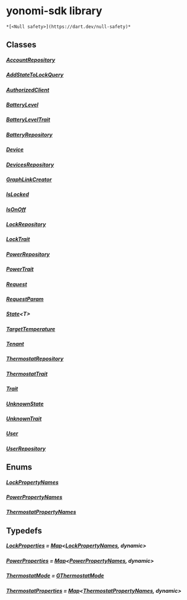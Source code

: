 


# yonomi-sdk library






    *[<Null safety>](https://dart.dev/null-safety)*





## Classes

##### [AccountRepository](../yonomi-sdk/AccountRepository-class.md)



 


##### [AddStateToLockQuery](../yonomi-sdk/AddStateToLockQuery-class.md)



 


##### [AuthorizedClient](../yonomi-sdk/AuthorizedClient-class.md)



 


##### [BatteryLevel](../yonomi-sdk/BatteryLevel-class.md)



 


##### [BatteryLevelTrait](../yonomi-sdk/BatteryLevelTrait-class.md)



 


##### [BatteryRepository](../yonomi-sdk/BatteryRepository-class.md)



 


##### [Device](../yonomi-sdk/Device-class.md)



 


##### [DevicesRepository](../yonomi-sdk/DevicesRepository-class.md)



 


##### [GraphLinkCreator](../yonomi-sdk/GraphLinkCreator-class.md)



 


##### [IsLocked](../yonomi-sdk/IsLocked-class.md)



 


##### [IsOnOff](../yonomi-sdk/IsOnOff-class.md)



 


##### [LockRepository](../yonomi-sdk/LockRepository-class.md)



 


##### [LockTrait](../yonomi-sdk/LockTrait-class.md)



 


##### [PowerRepository](../yonomi-sdk/PowerRepository-class.md)



 


##### [PowerTrait](../yonomi-sdk/PowerTrait-class.md)



 


##### [Request](../yonomi-sdk/Request-class.md)



 


##### [RequestParam](../yonomi-sdk/RequestParam-class.md)



 


##### [State](../yonomi-sdk/State-class.md)&lt;T>



 


##### [TargetTemperature](../yonomi-sdk/TargetTemperature-class.md)



 


##### [Tenant](../yonomi-sdk/Tenant-class.md)



 


##### [ThermostatRepository](../yonomi-sdk/ThermostatRepository-class.md)



 


##### [ThermostatTrait](../yonomi-sdk/ThermostatTrait-class.md)



 


##### [Trait](../yonomi-sdk/Trait-class.md)



 


##### [UnknownState](../yonomi-sdk/UnknownState-class.md)



 


##### [UnknownTrait](../yonomi-sdk/UnknownTrait-class.md)



 


##### [User](../yonomi-sdk/User-class.md)



 


##### [UserRepository](../yonomi-sdk/UserRepository-class.md)



 








## Enums

##### [LockPropertyNames](../yonomi-sdk/LockPropertyNames.md)



 


##### [PowerPropertyNames](../yonomi-sdk/PowerPropertyNames.md)



 


##### [ThermostatPropertyNames](../yonomi-sdk/ThermostatPropertyNames.md)



 



## Typedefs


  ##### [LockProperties](../yonomi-sdk/LockProperties.md) = [Map](https://api.flutter.dev/flutter/dart-core/Map-class.html)&lt;[LockPropertyNames](../yonomi-sdk/LockPropertyNames.md), dynamic>



   






  ##### [PowerProperties](../yonomi-sdk/PowerProperties.md) = [Map](https://api.flutter.dev/flutter/dart-core/Map-class.html)&lt;[PowerPropertyNames](../yonomi-sdk/PowerPropertyNames.md), dynamic>



   






  ##### [ThermostatMode](../yonomi-sdk/ThermostatMode.md) = [GThermostatMode](../third_party_yonomi_graphql_schema_schema.docs.schema.gql/GThermostatMode-class.md)



   






  ##### [ThermostatProperties](../yonomi-sdk/ThermostatProperties.md) = [Map](https://api.flutter.dev/flutter/dart-core/Map-class.html)&lt;[ThermostatPropertyNames](../yonomi-sdk/ThermostatPropertyNames.md), dynamic>



   












